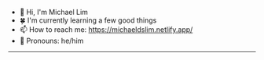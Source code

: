 - 👏 Hi, I'm Michael Lim
- 🍀 I'm currently learning a few good things
- 📫 How to reach me: https://michaeldslim.netlify.app/
- 🧛 Pronouns: he/him

---

<!--
**michaeldslim/michaeldslim** is a ✨ _special_ ✨ repository because its `README.md` (this file) appears on your GitHub profile.

Here are some ideas to get you started:

- 🔭 I’m currently working on ...
- 🌱 I’m currently learning ...
- 👯 I’m looking to collaborate on ...
- 🤔 I’m looking for help with ...
- 💬 Ask me about ...
- 📫 How to reach me: ...
- 😄 Pronouns: ...
- ⚡ Fun fact: ...
-->

